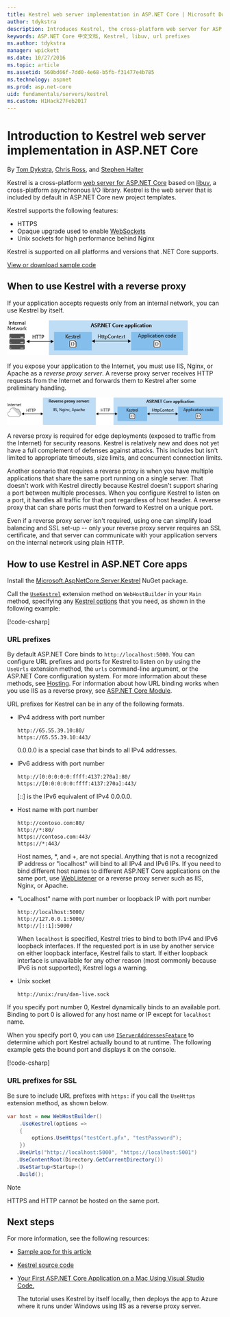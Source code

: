 ```yaml
---
title: Kestrel web server implementation in ASP.NET Core | Microsoft Docs
author: tdykstra
description: Introduces Kestrel, the cross-platform web server for ASP.NET Core based on libuv.
keywords: ASP.NET Core 中文文档, Kestrel, libuv, url prefixes
ms.author: tdykstra
manager: wpickett
ms.date: 10/27/2016
ms.topic: article
ms.assetid: 560bd66f-7dd0-4e68-b5fb-f31477e4b785
ms.technology: aspnet
ms.prod: asp.net-core
uid: fundamentals/servers/kestrel
ms.custom: H1Hack27Feb2017
---
```

# Introduction to Kestrel web server implementation in ASP.NET Core

By [Tom Dykstra](http://github.com/tdykstra), [Chris Ross](https://github.com/Tratcher), and [Stephen Halter](https://twitter.com/halter73)

Kestrel is a cross-platform [web server for ASP.NET Core](index.md) based on [libuv](https://github.com/libuv/libuv), a cross-platform asynchronous I/O library. Kestrel is the web server that is included by default in ASP.NET Core new project templates. 

Kestrel supports the following features:

  * HTTPS
  * Opaque upgrade used to enable [WebSockets](https://github.com/aspnet/websockets)
  * Unix sockets for high performance behind Nginx 

Kestrel is supported on all platforms and versions that .NET Core supports.

[View or download sample code](https://github.com/aspnet/Docs/tree/master/aspnetcore/fundamentals/servers/kestrel/sample)

## When to use Kestrel with a reverse proxy

If your application accepts requests only from an internal network, you can use Kestrel by itself.

![Kestrel to internal network](kestrel/_static/kestrel-to-internal.png)

If you expose your application to the Internet, you must use IIS, Nginx, or Apache as a *reverse proxy server*. A reverse proxy server receives HTTP requests from the Internet and forwards them to Kestrel after some preliminary handling.

![Kestrel to Internet](kestrel/_static/kestrel-to-internet.png)

A reverse proxy is required for edge deployments (exposed to traffic from the Internet) for security reasons. Kestrel is relatively new and does not yet have a full complement of defenses against attacks. This includes but isn't limited to appropriate timeouts, size limits, and concurrent connection limits.

Another scenario that requires a reverse proxy is when you have multiple applications that share the same port running on a single server. That doesn't work with Kestrel directly because Kestrel doesn't support sharing a port between multiple processes. When you configure Kestrel to listen on a port, it handles all traffic for that port regardless of host header. A reverse proxy that can share ports must then forward to Kestrel on a unique port.

Even if a reverse proxy server isn't required, using one can simplify load balancing and SSL set-up -- only your reverse proxy server requires an SSL certificate, and that server can communicate with your application servers on the internal network using plain HTTP.

## How to use Kestrel in ASP.NET Core apps

Install the [Microsoft.AspNetCore.Server.Kestrel](https://www.nuget.org/packages/Microsoft.AspNetCore.Server.Kestrel/) NuGet package.

Call the [`UseKestrel`](https://docs.microsoft.com/aspnet/core/api/microsoft.aspnetcore.hosting.webhostbuilderkestrelextensions#Microsoft_AspNetCore_Hosting_WebHostBuilderKestrelExtensions_UseKestrel_Microsoft_AspNetCore_Hosting_IWebHostBuilder_) extension method on `WebHostBuilder` in your `Main` method, specifying any [Kestrel options](https://docs.microsoft.com/aspnet/core/api/microsoft.aspnetcore.server.kestrel.kestrelserveroptions) that you need, as shown in the following example:

[!code-csharp[](kestrel/sample/Program.cs?name=snippet_Main&highlight=13-19)]

### URL prefixes

By default ASP.NET Core binds to `http://localhost:5000`. You can configure URL prefixes and ports for Kestrel to listen on by using the `UseUrls` extension method, the `urls` command-line argument, or the ASP.NET Core configuration system. For more information about these methods, see [Hosting](../../fundamentals/hosting.md). For information about how URL binding works when you use IIS as a reverse proxy, see [ASP.NET Core Module](aspnet-core-module.md). 

URL prefixes for Kestrel can be in any of the following formats. 

* IPv4 address with port number

  ```
  http://65.55.39.10:80/
  https://65.55.39.10:443/
  ```

  0.0.0.0 is a special case that binds to all IPv4 addresses.


* IPv6 address with port number

  ```
  http://[0:0:0:0:0:ffff:4137:270a]:80/ 
  https://[0:0:0:0:0:ffff:4137:270a]:443/ 
  ```

  [::] is the IPv6 equivalent of IPv4 0.0.0.0.


* Host name with port number

  ```
  http://contoso.com:80/
  http://*:80/
  https://contoso.com:443/
  https://*:443/
  ```

  Host names, *, and +, are not special. Anything that is not a recognized IP address or "localhost" will bind to all IPv4 and IPv6 IPs. If you need to bind different host names to different ASP.NET Core applications on the same port, use [WebListener](weblistener.md) or a reverse proxy server such as IIS, Nginx, or Apache.

* "Localhost" name with port number or loopback IP with port number

  ```
  http://localhost:5000/
  http://127.0.0.1:5000/
  http://[::1]:5000/
  ```

  When `localhost` is specified, Kestrel tries to bind to both IPv4 and IPv6 loopback interfaces. If the requested port is in use by another service on either loopback interface, Kestrel fails to start. If either loopback interface is unavailable for any other reason (most commonly because IPv6 is not supported), Kestrel logs a warning. 

* Unix socket

  ```
  http://unix:/run/dan-live.sock  
  ```

If you specify port number 0, Kestrel dynamically binds to an available port. Binding to port 0 is allowed for any host name or IP except for `localhost` name.

When you specify port 0, you can use  [`IServerAddressesFeature`](https://docs.microsoft.com/aspnet/core/api/microsoft.aspnetcore.hosting.server.features.iserveraddressesfeature) to determine which port Kestrel actually bound to at runtime. The following example gets the bound port and displays it on the console.

[!code-csharp[](kestrel/sample/Startup.cs?name=snippet_Configure)]

### URL prefixes for SSL

Be sure to include URL prefixes with `https:` if you call the `UseHttps` extension method, as shown below.

```csharp
var host = new WebHostBuilder() 
    .UseKestrel(options => 
    { 
        options.UseHttps("testCert.pfx", "testPassword"); 
    }) 
   .UseUrls("http://localhost:5000", "https://localhost:5001") 
   .UseContentRoot(Directory.GetCurrentDirectory()) 
   .UseStartup<Startup>() 
   .Build(); 
```

> [!NOTE]
> HTTPS and HTTP cannot be hosted on the same port.

## Next steps

For more information, see the following resources:

* [Sample app for this article](https://github.com/aspnet/Docs/tree/master/aspnetcore/fundamentals/servers/kestrel/sample)
* [Kestrel source code](https://github.com/aspnet/KestrelHttpServer)
* [Your First ASP.NET Core Application on a Mac Using Visual Studio Code.](../../tutorials/your-first-mac-aspnet.md)

  The tutorial uses Kestrel by itself locally, then deploys the app to Azure where it runs under Windows using IIS as a reverse proxy server.

